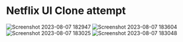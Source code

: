 # Netflix UI Clone attempt
![Screenshot 2023-08-07 182947](https://github.com/onmail12/netflix-ui-clone/assets/97945798/5838a1f1-19d7-4757-8d36-90471407a26f)
![Screenshot 2023-08-07 183604](https://github.com/onmail12/netflix-ui-clone/assets/97945798/d7116e91-52b7-4b1c-97cc-0fc453bfc191)
![Screenshot 2023-08-07 183025](https://github.com/onmail12/netflix-ui-clone/assets/97945798/bc93e136-4929-4cdd-8173-9c1f18573651)
![Screenshot 2023-08-07 183048](https://github.com/onmail12/netflix-ui-clone/assets/97945798/23b5a2fc-65f5-4837-b6e3-9698bf6308af)
